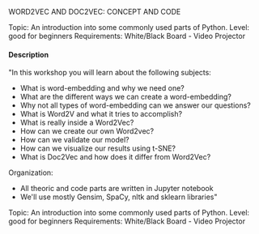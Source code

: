 WORD2VEC AND DOC2VEC: CONCEPT AND CODE	

Topic: An introduction into some commonly used parts of Python. 
Level: good for beginners
Requirements: White/Black Board - Video Projector

#### Description

"In this workshop you will learn about the following subjects:

- What is word-embedding and why we need one?
- What are the different ways we can create a word-embedding?
- Why not all types of word-embedding can we answer our questions?
- What is Word2V and what it tries to accomplish?
- What is really inside a Word2Vec?
- How can we create our own Word2vec?
- How can we validate our model?
- How can we visualize our results using t-SNE?
- What is Doc2Vec and how does it differ from Word2Vec?

Organization:
- All theoric and code parts are written in Jupyter notebook
- We'll use mostly Gensim, SpaCy, nltk and sklearn libraries"	

Topic: An introduction into some commonly used parts of Python. 
Level: good for beginners
Requirements: White/Black Board - Video Projector
